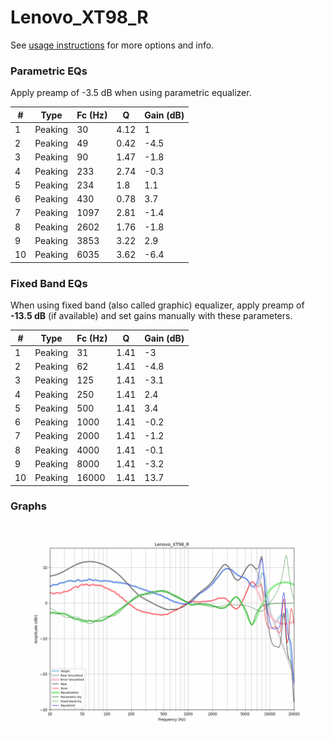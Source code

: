 # Lenovo_XT98_R
See [usage instructions](https://github.com/jaakkopasanen/AutoEq#usage) for more options and info.

### Parametric EQs
Apply preamp of -3.5 dB when using parametric equalizer.

|   # | Type    |   Fc (Hz) |    Q |   Gain (dB) |
|-----|---------|-----------|------|-------------|
|   1 | Peaking |        30 | 4.12 |         1   |
|   2 | Peaking |        49 | 0.42 |        -4.5 |
|   3 | Peaking |        90 | 1.47 |        -1.8 |
|   4 | Peaking |       233 | 2.74 |        -0.3 |
|   5 | Peaking |       234 | 1.8  |         1.1 |
|   6 | Peaking |       430 | 0.78 |         3.7 |
|   7 | Peaking |      1097 | 2.81 |        -1.4 |
|   8 | Peaking |      2602 | 1.76 |        -1.8 |
|   9 | Peaking |      3853 | 3.22 |         2.9 |
|  10 | Peaking |      6035 | 3.62 |        -6.4 |

### Fixed Band EQs
When using fixed band (also called graphic) equalizer, apply preamp of **-13.5 dB** (if available) and set gains manually with these parameters.

|   # | Type    |   Fc (Hz) |    Q |   Gain (dB) |
|-----|---------|-----------|------|-------------|
|   1 | Peaking |        31 | 1.41 |        -3   |
|   2 | Peaking |        62 | 1.41 |        -4.8 |
|   3 | Peaking |       125 | 1.41 |        -3.1 |
|   4 | Peaking |       250 | 1.41 |         2.4 |
|   5 | Peaking |       500 | 1.41 |         3.4 |
|   6 | Peaking |      1000 | 1.41 |        -0.2 |
|   7 | Peaking |      2000 | 1.41 |        -1.2 |
|   8 | Peaking |      4000 | 1.41 |        -0.1 |
|   9 | Peaking |      8000 | 1.41 |        -3.2 |
|  10 | Peaking |     16000 | 1.41 |        13.7 |

### Graphs
![](./Lenovo_XT98_R.png)

